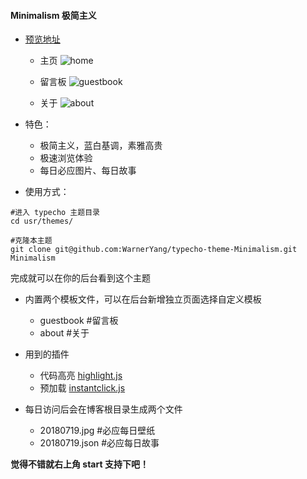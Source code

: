 
####  Minimalism 极简主义

- [预览地址](http://blog.yanghuaqiang.com)

    - 主页
![home](https://github.com/WarnerYang/typecho_themes/blob/master/Minimalism/img/20180711111518.png?raw=true)

    - 留言板
![guestbook](https://github.com/WarnerYang/typecho_themes/blob/master/Minimalism/img/20180711151247.png?raw=true)

    - 关于
![about](https://github.com/WarnerYang/typecho_themes/blob/master/Minimalism/img/20180711154545.png?raw=true)

- 特色：
	- 极简主义，蓝白基调，素雅高贵
	- 极速浏览体验
	- 每日必应图片、每日故事

- 使用方式：

```
#进入 typecho 主题目录
cd usr/themes/

#克隆本主题
git clone git@github.com:WarnerYang/typecho-theme-Minimalism.git Minimalism

```


完成就可以在你的后台看到这个主题

- 内置两个模板文件，可以在后台新增独立页面选择自定义模板
    - guestbook #留言板
    - about     #关于

- 用到的插件
    - 代码高亮 [highlight.js](https://highlightjs.org/) 
    - 预加载 [instantclick.js](http://instantclick.io/)

- 每日访问后会在博客根目录生成两个文件
	- 20180719.jpg  #必应每日壁纸
	- 20180719.json #必应每日故事

**觉得不错就右上角  start 支持下吧！**
